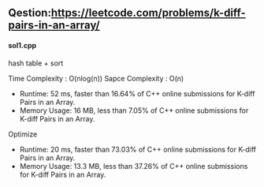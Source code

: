 ## Qestion:https://leetcode.com/problems/k-diff-pairs-in-an-array/

#### sol1.cpp
hash table + sort

Time Complexity : O(nlog(n))
Sapce Complexity : O(n)

* Runtime: 52 ms, faster than 16.64% of C++ online submissions for K-diff Pairs in an Array.
* Memory Usage: 16 MB, less than 7.05% of C++ online submissions for K-diff Pairs in an Array.

Optimize
 
* Runtime: 20 ms, faster than 73.03% of C++ online submissions for K-diff Pairs in an Array.
* Memory Usage: 13.3 MB, less than 37.26% of C++ online submissions for K-diff Pairs in an Array.
